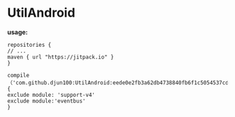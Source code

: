 # UtilAndroid
**usage:**

    repositories {
    // ...
    maven { url "https://jitpack.io" }
    }
    
    compile （'com.github.djun100:UtilAndroid:eede0e2fb3a62db4738840fb6f1c5054537cdfc8'）{
    exclude module: 'support-v4'
    exclude module:'eventbus'
    }
